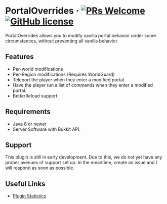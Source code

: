 # PortalOverrides &middot; [![PRs Welcome](https://img.shields.io/badge/PRs-welcome-brightgreen.svg?style=flat-square)](http://makeapullrequest.com) [![GitHub license](https://img.shields.io/badge/license-MIT-blue.svg?style=flat-square)](https://github.com/JadedMC/PortalOverrides/blob/master/LICENSE.txt)

PortalOverrides allows you to modify vanilla portal behavior under some circumstances, without preventing all vanilla behavior.

## Features
* Per-world modifications
* Per-Region modifications (Requires WorldGuard)
* Teleport the player when they enter a modified portal
* Have the player run a list of commands when they enter a modified portal.
* BetterReload support

## Requirements
* Java 8 or newer
* Server Software with Bukkit API.

## Support
This plugin is still in early development. Due to this, we do not yet have any proper avenues of support set up. In the meantime, create an issue and I will respond as soon as possible.

## Useful Links
* [Plugin Statistics](https://bstats.org/plugin/bukkit/PortalOverrides/18282)